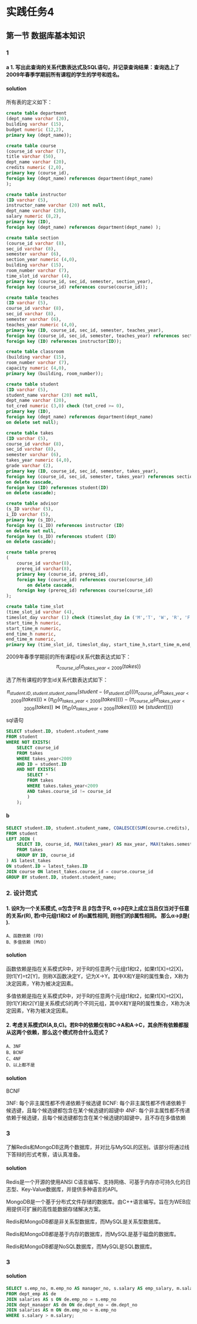 # 实践任务4

## 第一节 数据库基本知识

### 1

#### a   1. 写出此查询的关系代数表达式及SQL语句，并记录查询结果：查询选上了2009年春季学期前所有课程的学生的学号和姓名。

#### solution

所有表的定义如下：

```sql
create table department
(dept_name varchar (20),
building varchar (15),
budget numeric (12,2),
primary key (dept_name));

create table course
(course_id varchar (7),
title varchar (50),
dept_name varchar (20),
credits numeric (2,0),
primary key (course_id),
foreign key (dept_name) references department(dept_name)
);

create table instructor
(ID varchar (5),
instructor_name varchar (20) not null,
dept_name varchar (20),
salary numeric (8,2),
primary key (ID),
foreign key (dept_name) references department(dept_name) );

create table section
(course_id varchar (8),
sec_id varchar (8),
semester varchar (6),
section_year numeric (4,0),
building varchar (15),
room_number varchar (7),
time_slot_id varchar (4),
primary key (course_id, sec_id, semester, section_year),
foreign key (course_id) references course(course_id));

create table teaches
(ID varchar (5),
course_id varchar (8),
sec_id varchar (8),
semester varchar (6),
teaches_year numeric (4,0),
primary key (ID, course_id, sec_id, semester, teaches_year),
foreign key (course_id, sec_id, semester, teaches_year) references section(course_id,sec_id,semester,section_year),
foreign key (ID) references instructor(ID));

create table classroom
(building varchar (15),
room_number varchar (7),
capacity numeric (4,0),
primary key (building, room_number));

create table student
(ID varchar (5),
student_name varchar (20) not null,
dept_name varchar (20),
tot_cred numeric (3,0) check (tot_cred >= 0),
primary key (ID),
foreign key (dept_name) references department(dept_name)
on delete set null);

create table takes
(ID varchar (5),
course_id varchar (8),
sec_id varchar (8),
semester varchar (6),
takes_year numeric (4,0),
grade varchar (2),
primary key (ID, course_id, sec_id, semester, takes_year),
foreign key (course_id, sec_id, semester, takes_year) references section(course_id,sec_id,semester,section_year)
on delete cascade,
foreign key (ID) references student(ID)
on delete cascade);

create table advisor
(s_ID varchar (5),
i_ID varchar (5),
primary key (s_ID),
foreign key (i_ID) references instructor (ID)
on delete set null,
foreign key (s_ID) references student (ID)
on delete cascade);

create table prereq
(
    course_id varchar(8),
    prereq_id varchar(8),
    primary key (course_id, prereq_id),
    foreign key (course_id) references course(course_id)
        on delete cascade,
    foreign key (prereq_id) references course(course_id)
);

create table time_slot
(time_slot_id varchar (4),
timeslot_day varchar (1) check (timeslot_day in ('M','T', 'W', 'R', 'F', 'S', 'U')),
start_time_h numeric,
start_time_m numeric,
end_time_h numeric,
end_time_m numeric,
primary key (time_slot_id, timeslot_day, start_time_h,start_time_m,end_time_h,end_time_m));


```

2009年春季学期前的所有课程id关系代数表达式如下：
$$
\pi_{course\_id}(\sigma_{takes\_year<2009}(takes))
$$

选了所有课程的学生id关系代数表达式如下：

$$
\pi_{student.ID,student.student\_name}(student - (\sigma_{student.ID}(((\pi_{course\_id}(\sigma_{takes\_year<2009}(takes)))\times (\pi_{ID}(\sigma_{takes\_year<2009}(takes))))-(\pi_{course\_id}(\sigma_{takes\_year<2009}(takes))\bowtie(\pi_{ID}(\sigma_{takes\_year<2009}(takes))))\bowtie (student))))
$$

sql语句

```sql
SELECT student.ID, student.student_name
FROM student
WHERE NOT EXISTS(
    SELECT course_id
    FROM takes
    WHERE takes_year<2009
    AND ID = student.ID
    AND NOT EXISTS(
        SELECT *
        FROM takes
        WHERE takes.takes_year<2009
        AND takes.course_id != course_id
        )
    );
```

#### b

```sql
SELECT student.ID, student.student_name, COALESCE(SUM(course.credits), 0) AS tot_cred
FROM student
LEFT JOIN (
    SELECT ID, course_id, MAX(takes_year) AS max_year, MAX(takes.semester) AS max_semester
    FROM takes
    GROUP BY ID, course_id
) AS latest_takes
ON student.ID = latest_takes.ID
JOIN course ON latest_takes.course_id = course.course_id
GROUP BY student.ID, student.student_name;
```

### 2. 设计范式
 #### 1. 设R为⼀个关系模式, α包含于R 且 β包含于R, α→β在R上成立当且仅当对于任意的关系r(R), 若r中元组t1和t2 of 的α属性相同, 则他们的β属性相同。 那么α→β是( ). 
    A、函数依赖 (FD) 
    B、多值依赖 (MVD)

#### solution

函数依赖是指在关系模式R中，对于R的任意两个元组t1和t2，如果t1[X]=t2[X]，则t1[Y]=t2[Y]，则称X函数决定Y，记为X→Y。其中X和Y是R的属性集合，X称为决定因素，Y称为被决定因素。

多值依赖是指在关系模式R中，对于R的任意两个元组t1和t2，如果t1[X]=t2[X]，则t1[Y]和t2[Y]是关系模式S的两个不同元组，其中X和Y是R的属性集合，X称为决定因素，Y称为被决定因素。

 #### 2. 考虑关系模式R(A,B,C)。若R中的依赖仅有BC→A和A→C，其余所有依赖都服从这两个依赖，那么这个模式符合什么范式？ 
    A、3NF
    B、BCNF
    C、4NF
    D、以上都不是

#### solution

BCNF

3NF: 每个非主属性都不传递依赖于候选键
BCNF: 每个非主属性都不传递依赖于候选键，且每个候选键都包含在某个候选键的超键中
4NF: 每个非主属性都不传递依赖于候选键，且每个候选键都包含在某个候选键的超键中，且不存在多值依赖


### 3 

了解Redis和MongoDB这两个数据库，并对比与MySQL的区别。该部分将通过线下答辩的形式考察，请认真准备。

#### solution

Redis是一个开源的使用ANSI C语言编写、支持网络、可基于内存亦可持久化的日志型、Key-Value数据库，并提供多种语言的API。

MongoDB是一个基于分布式文件存储的数据库。由C++语言编写。旨在为WEB应用提供可扩展的高性能数据存储解决方案。

Redis和MongoDB都是非关系型数据库，而MySQL是关系型数据库。

Redis和MongoDB都是基于内存的数据库，而MySQL是基于磁盘的数据库。

Redis和MongoDB都是NoSQL数据库，而MySQL是SQL数据库。

### 3 

#### solution 

```sql
SELECT s.emp_no, m.emp_no AS manager_no, s.salary AS emp_salary, m.salary AS manager_salary
FROM dept_emp AS de
JOIN salaries AS s ON de.emp_no = s.emp_no
JOIN dept_manager AS dm ON de.dept_no = dm.dept_no
JOIN salaries AS m ON dm.emp_no = m.emp_no
WHERE s.salary > m.salary;
```